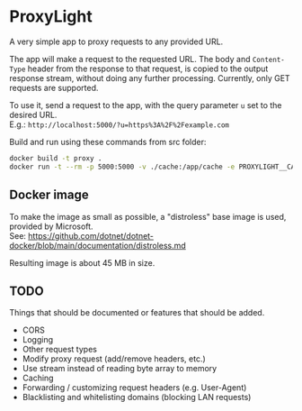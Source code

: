 # ProxyLight

A very simple app to proxy requests to any provided URL.

The app will make a request to the requested URL. The body and `Content-Type` header from the response to that request, is copied to the output response stream, without doing any further processing.
Currently, only GET requests are supported.

To use it, send a request to the app, with the query parameter `u` set to the desired URL.  
E.g.: `http://localhost:5000/?u=https%3A%2F%2Fexample.com`

Build and run using these commands from src folder:

```sh
docker build -t proxy .
docker run -t --rm -p 5000:5000 -v ./cache:/app/cache -e PROXYLIGHT__CACHE__ENABLED=true --name proxy proxy:latest
```

## Docker image

To make the image as small as possible, a "distroless" base image is used, provided by Microsoft.  
See: <https://github.com/dotnet/dotnet-docker/blob/main/documentation/distroless.md>

Resulting image is about 45 MB in size.


## TODO

Things that should be documented or features that should be added.

- CORS
- Logging
- Other request types
- Modify proxy request (add/remove headers, etc.)
- Use stream instead of reading byte array to memory
- Caching
- Forwarding / customizing request headers (e.g. User-Agent)
- Blacklisting and whitelisting domains (blocking LAN requests)
